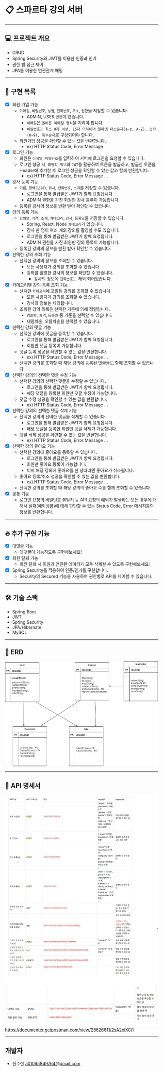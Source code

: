 # 📋 스파르타 강의 서버

---------------------------------------------------------------------------------------------
## 💻 프로젝트 개요
- CRUD 
- Spring Security와 JWT를 이용한 인증과 인가
- 권한 별 접근 제어
- JPA를 이용한 연관관계 매핑
---------------------------------------------------------------------------------------------
## 🎯 구현 목록
- [x]  회원 가입 기능
    - `이메일`, `비밀번호`, `성별`, `전화번호`, `주소`, `권한`을 저장할 수 있습니다.
        - ADMIN, USER `권한`이 있습니다.
        - `이메일`은  `올바른 이메일 형식`을 지켜야 합니다.
        - `비밀번호`는  `최소 8자 이상, 15자 이하이며 알파벳 대소문자(a~z, A~Z), 숫자(0~9), 특수문자`로 구성되어야 합니다.
    - 회원가입 성공을 확인할 수 있는 값을 반환합니다.
        - ex) HTTP Status Code, Error Message
- [x]  로그인 기능
    - 회원은 `이메일`, `비밀번호`를 입력하여 서버에 로그인을 요청할 수 있습니다.
    - 로그인 성공 시, `회원의 정보`와 `JWT`를 활용하여 토큰을 발급하고,
      발급한 토큰을 Header에 추가한 후 로그인 성공을 확인할 수 있는 값과 함께 반환합니다.
        - ex) HTTP Status Code, Error Message …
- [x]  강사 등록 기능
    - `이름`, `경력(년차)`, `회사`, `전화번호`, `소개`를 저장할 수 있습니다.
        - 로그인을 통해 발급받은 JWT가 함께 요청됩니다.
        - ADMIN 권한을 가진 회원만 강사 등록이 가능합니다.
    - 등록된 강사의 정보를 반환 받아 확인할 수 있습니다.
- [x]  강의 등록 기능
    - `강의명`, `가격`, `소개`, `카테고리`, `강사`, `등록일`을 저장할 수 있습니다.
        - Spring, React, Node `카테고리`가 있습니다.
        - 강사 한 명이 여러 개의 강의를 촬영할 수도 있습니다.
        - 로그인을 통해 발급받은 JWT가 함께 요청됩니다.
        - ADMIN 권한을 가진 회원만 강의 등록이 가능합니다.
    - 등록된 강의의 정보를 반환 받아 확인할 수 있습니다.
- [x]  선택한 강의 조회 기능
    - 선택한 강의의 정보를 조회할 수 있습니다.
        - 모든 사용자가 강의를 조회할 수 있습니다.
        - 강의를 촬영한 강사의 정보를 확인할 수 있습니다.
            - 강사의 정보에 `전화번호`는 제외 되어있습니다.
- [x]  카테고리별 강의 목록 조회 기능
    - 선택한 `카테고리`에 포함된 강의를 조회할 수 있습니다.
        - 모든 사용자가 강의를 조회할 수 있습니다.
        - 강사의 정보는 제외됩니다.
    - 조회된 강의 목록은 선택한 기준에 의해 정렬됩니다.
        - `강의명`, `가격`, `등록일` 중 기준을 선택할 수 있습니다.
        - 내림차순, 오름차순을 선택할 수 있습니다.
- [x]  선택한 강의 댓글 기능
    - 선택한 강의에 댓글을 등록할 수 있습니다.
        - 로그인을 통해 발급받은 JWT가 함께 요청됩니다.
        - 회원만 댓글 등록이 가능합니다.
    - 댓글 등록 성공을 확인할 수 있는 값을 반환합니다.
        - ex) HTTP Status Code, Error Message …
    - 선택한 강의를 조회할 때 해당 강의에 등록된 댓글들도 함께 조회할 수 있습니다.
- [x]  선택한 강의의 선택한 댓글 수정 기능
    - 선택한 강의의 선택한 댓글을 수정할 수 있습니다.
        - 로그인을 통해 발급받은 JWT가 함께 요청됩니다.
        - 해당 댓글을 등록한 회원만 댓글 수정이 가능합니다.
    - 댓글 수정 성공을 확인할 수 있는 값을 반환합니다.
        - ex) HTTP Status Code, Error Message …
- [x]  선택한 강의의 선택한 댓글 삭제 기능
    - 선택한 강의의 선택한 댓글을 삭제할 수 있습니다.
        - 로그인을 통해 발급받은 JWT가 함께 요청됩니다.
        - 해당 댓글을 등록한 회원만 댓글 삭제가 가능합니다.
    - 댓글 삭제 성공을 확인할 수 있는 값을 반환합니다.
        - ex) HTTP Status Code, Error Message …
- [x]  선택한 강의 좋아요 기능
    - 선택한 강의에 좋아요를 등록할 수 있습니다.
        - 로그인을 통해 발급받은 JWT가 함께 요청됩니다.
        - 회원만 좋아요 등록이 가능합니다.
        - 이미 해당 강의에 좋아요를 한 상태라면 좋아요가 취소됩니다.
    - 좋아요 등록/취소 성공을 확인할 수 있는 값을 반환합니다.
        - ex) HTTP Status Code, Error Message …
    - 선택한 강의를 조회할 때 해당 강의의 좋아요 수를 함께 조회할 수 있습니다.
- [x]  공통 기능
    - 로그인 요청의 비밀번호 불일치 등 API 요청의 예외가 발생하는 모든 경우에 대해서 실패(예외상황)에 대해 판단할 수 있는 Status Code, Error 메시지등의 정보를 반환합니다.

---------------------------------------------------------------------------------------------
## 🔥 **추가 구현 기능**
- [x]  대댓글 기능
   - 대댓글이 가능하도록 구현해보세요!
- [x]  회원 탈퇴 기능
   - 회원 탈퇴 시 회원과 연관된 데이터가 모두 삭제될 수 있도록 구현해보세요!
- [x]  Spring Security를 적용하여 인증/인가를 구현합니다.
   - Security의 Secured 기능을 사용하여 권한별로 API를 제어할 수 있습니다.

---------------------------------------------------------------------------------------------
## 🛠️ 기술 스택
- Spring Boot
- JWT
- Spring Security
- JPA/Hibernate
- MySQL

---------------------------------------------------------------------------------------------
## 📁 ERD
![img.png](img.png)

---------------------------------------------------------------------------------------------
## 📃 API 명세서
![img_1.png](img_1.png)
![img_2.png](img_2.png)
https://documenter.getpostman.com/view/28626611/2sA2xiXCi1

---------------------------------------------------------------------------------------------
## 개발자

- 신수현 a01065849764@gmail.com